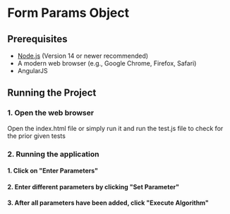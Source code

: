 # Form Params Object

## Prerequisites

- [Node.js](https://nodejs.org/en/) (Version 14 or newer recommended)
- A modern web browser (e.g., Google Chrome, Firefox, Safari)
- AngularJS

## Running the Project


### 1. Open the web browser 

Open the index.html file or simply run it and run the test.js file to check for the prior given tests 

### 2. Running the application

#### 1. Click on "Enter Parameters"

#### 2. Enter different parameters by clicking "Set Parameter"

#### 3. After all parameters have been added, click "Execute Algorithm"
